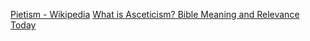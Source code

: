 
[Pietism - Wikipedia](https://en.m.wikipedia.org/wiki/Pietism)
[What is Asceticism? Bible Meaning and Relevance Today](https://www.christianity.com/wiki/christian-terms/what-is-ascetic-asceticism.html)
